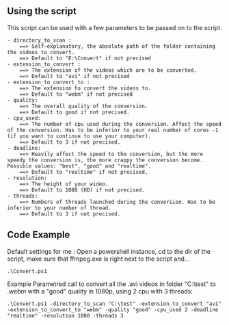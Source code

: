 
## Using the script

This script can be used with a few parameters to be passed on to the script.
	
	- directory_to_scan : 
		==> Self-explanatory, the absolute path of the folder containing the videos to convert. 
		==> Default to "E:\Convert" if not precised
	- extension_to_convert : 
		==> The extension of the videos which are to be converted. 
		==> Default to "avi" if not precised
	- extension_to_convert_to : 
		==> The extension to convert the videos to. 
		==> Default to "webm" if not precised
	- quality: 
		==> The overall quality of the conversion. 
		==> Default to good if not precised.
	- cpu_used: 
		==> The number of cpu used during the conversion. Affect the speed of the conversion. Has to be inferior to your real number of cores -1 (if you want to continue to use your computer). 
		==> Default to 3 if not precised.
	- deadline: 
		==> Heavily affect the speed to the conversion, but the more speedy the conversion is, the more crappy the conversion become. Possible values: "best", "good" and "realtime". 
		==> Default to "realtime" if not precised.
	- resolution: 
		==> The height of your wideo. 
		==> Default to 1080 (HD) if not precised.
	- threads: 
		==> Numbers of threads launched during the conversion. Has to be inferior to your number of thread. 
		==> Default to 3 if not precised.

## Code Example

Default settings for me :
	Open a powershell instance, cd to the dir of the script, make sure that ffmpeg.exe is right next to the script and...

	.\Convert.ps1

Example Parametred call to convert all the .avi videos in folder "C:\test" to .webm with a "good" quality in 1080p, using 2 cpu with 3 threads:

	.\Convert.ps1 -directory_to_scan "C:\test" -extension_to_convert "avi" -extension_to_convert_to "webm" -quality "good" -cpu_used 2 -deadline "realtime" -resolution 1080 -threads 3